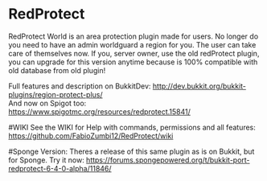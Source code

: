 # RedProtect
RedProtect World is an area protection plugin made for users. No longer do you need to have an admin worldguard a region for you. The user can take care of themselves now.
If you, server owner, use the old redProtect plugin, you can upgrade for this version anytime because is 100% compatible with old database from old plugin!

Full features and description on BukkitDev: http://dev.bukkit.org/bukkit-plugins/region-protect-plus/  
And now on Spigot too: https://www.spigotmc.org/resources/redprotect.15841/

#WIKI
See the WIKI for Help with commands, permissions and all features: https://github.com/FabioZumbi12/RedProtect/wiki

#Sponge Version:
Theres a release of this same plugin as is on Bukkit, but for Sponge.
Try it now: https://forums.spongepowered.org/t/bukkit-port-redprotect-6-4-0-alpha/11846/
